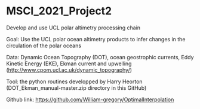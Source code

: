 # MSCI_2021_Project2
Develop and use UCL polar altimetry processing chain 

Goal: Use the UCL polar ocean altimetry products to infer changes in the circulation of the polar oceans

Data: Dynamic Ocean Topography (DOT), ocean geostrophic currents, Eddy Kinetic Energy (EKE), Ekman current and upwelling (http://www.cpom.ucl.ac.uk/dynamic_topography/)

Tool: the python routines developped by Harry Heorton (DOT_Ekman_manual-master.zip directory in this GitHub)

Github link: https://github.com/William-gregory/OptimalInterpolation
